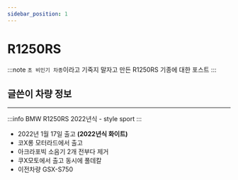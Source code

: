 ```yaml
---
sidebar_position: 1
---
```


# R1250RS

:::note `초 비인기 차종`이라고 기죽지 말자고 만든 R1250RS 기종에 대한 포스트
:::

## 글쓴이 차량 정보

---

:::info BMW R1250RS 2022년식 - style sport
:::

- 2022년 1월 17일 출고 **(2022년식 화이트)**
- 코X롱 모터라드에서 출고
- 아크라포빅 소음기 2개 전부다 제거
- 쿠X모토에서 출고 동시에 풀데칼
- 이전차량 GSX-S750
